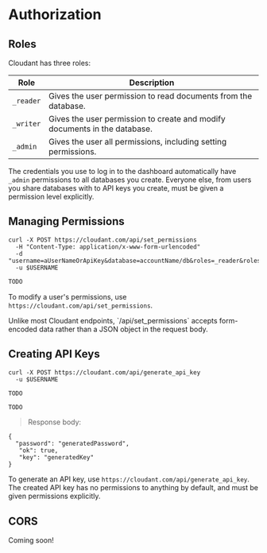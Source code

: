 # Authorization

## Roles

Cloudant has three roles:

Role | Description
----------|------------
`_reader` | Gives the user permission to read documents from the database.
`_writer` | Gives the user permission to create and modify documents in the database.
`_admin` | Gives the user all permissions, including setting permissions.

The credentials you use to log in to the dashboard automatically have `_admin` permissions to all databases you create. Everyone else, from users you share databases with to API keys you create, must be given a permission level explicitly.

## Managing Permissions

```shell
curl -X POST https://cloudant.com/api/set_permissions
  -H "Content-Type: application/x-www-form-urlencoded"
  -d "username=aUserNameOrApiKey&database=accountName/db&roles=_reader&roles=_writer"
  -u $USERNAME
```

```python
TODO
```

To modify a user's permissions, use `https://cloudant.com/api/set_permissions`.

<aside>Unlike most Cloudant endpoints, `/api/set_permissions` accepts form-encoded data rather than a JSON object in the request body.</aside>

## Creating API Keys

```shell
curl -X POST https://cloudant.com/api/generate_api_key
  -u $USERNAME
```

```session
TODO
```

```python
TODO
```

> Response body:

```
{
  "password": "generatedPassword",
   "ok": true,
   "key": "generatedKey"
}
```

To generate an API key, use `https://cloudant.com/api/generate_api_key`. The created API key has no permissions to anything by default, and must be given permissions explicitly.

## CORS

Coming soon!
